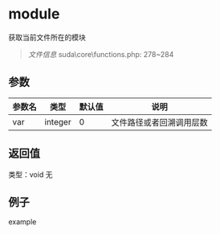 # module
获取当前文件所在的模块
> *文件信息* suda\core\functions.php: 278~284

## 参数

 
| 参数名 | 类型 | 默认值 | 说明 |
|--------|-----|-------|-------|
 | var |  integer | 0 |  文件路径或者回溯调用层数 |
## 返回值
 
类型：void
无
## 例子

example